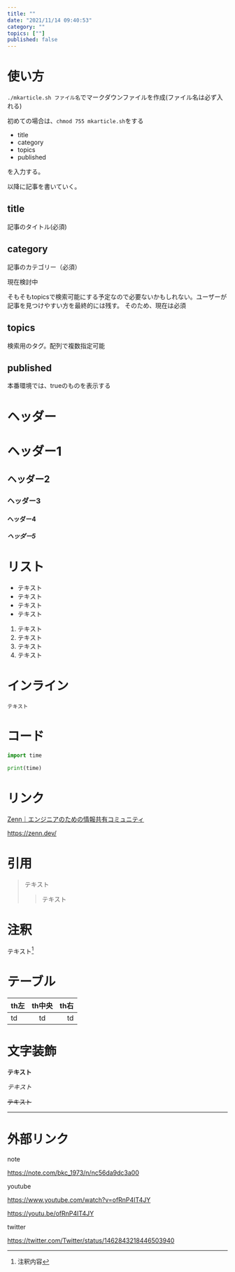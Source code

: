 ```yaml
---
title: ""
date: "2021/11/14 09:40:53"
category: ""
topics: [""]
published: false
---
```


# 使い方

`./mkarticle.sh ファイル名`でマークダウンファイルを作成(ファイル名は必ず入れる)

初めての場合は、`chmod 755 mkarticle.sh`をする

- title
- category
- topics
- published

を入力する。

以降に記事を書いていく。

## title
記事のタイトル(必須)

## category
記事のカテゴリー（必須）

現在検討中

そもそもtopicsで検索可能にする予定なので必要ないかもしれない。ユーザーが記事を見つけやすい方を最終的には残す。
そのため、現在は必須

## topics
検索用のタグ。配列で複数指定可能

## published
本番環境では、trueのものを表示する

# ヘッダー

# ヘッダー1
## ヘッダー2
### ヘッダー3
#### ヘッダー4
##### ヘッダー5

# リスト

- テキスト
- テキスト
- テキスト
- テキスト

1. テキスト
2. テキスト
3. テキスト
4. テキスト

# インライン

`テキスト`

# コード

```py:main.py
import time

print(time)
```

# リンク

[Zenn｜エンジニアのための情報共有コミュニティ](https://zenn.dev/)

https://zenn.dev/

# 引用
> テキスト
>> テキスト

# 注釈

テキスト[^1]

[^1]: 注釈内容

# テーブル

| th左 | th中央 | th右 |
| :-- | :-: | --: |
| td | td | td |

# 文字装飾

**テキスト**

*テキスト*

~~テキスト~~

***

# 外部リンク

note

https://note.com/bkc_1973/n/nc56da9dc3a00

youtube

https://www.youtube.com/watch?v=ofRnP4IT4JY

https://youtu.be/ofRnP4IT4JY

twitter

https://twitter.com/Twitter/status/1462843218446503940